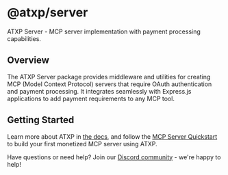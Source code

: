 # @atxp/server

ATXP Server - MCP server implementation with payment processing capabilities.

## Overview

The ATXP Server package provides middleware and utilities for creating MCP (Model Context Protocol) servers that require OAuth authentication and payment processing. It integrates seamlessly with Express.js applications to add payment requirements to any MCP tool.

## Getting Started

Learn more about ATXP in [the docs](https://docs.atxp.ai/atxp), and follow the [MCP Server Quickstart](https://docs.atxp.ai/server) to build your first monetized MCP server using ATXP.

Have questions or need help? Join our [Discord community](https://discord.gg/FuJXHhe9aW) - we're happy to help!